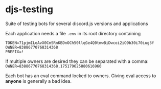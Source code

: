 # djs-testing
Suite of testing bots for several discord.js versions and applications

Each application needs a file `.env` in its root directory containing

```
TOKEN=71pjmILeAvX0CmSRnKBDnOCh50llqGe4Q0tmwBiDwcoi2iO9b30i70iug3f
OWNER=83886770768314368
PREFIX=!
```

If multiple owners are desired they can be separated with a comma:
`OWNER=83886770768314368,175179625880616960`

Each bot has an eval command locked to owners. Giving eval access to __anyone__ is generally a bad idea.
